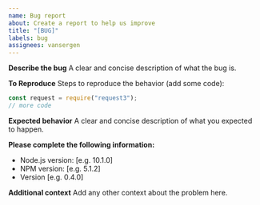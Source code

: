 ```yaml
---
name: Bug report
about: Create a report to help us improve
title: "[BUG]"
labels: bug
assignees: vansergen
---
```


**Describe the bug**
A clear and concise description of what the bug is.

**To Reproduce**
Steps to reproduce the behavior (add some code):

```javascript
const request = require("request3");
// more code
```

**Expected behavior**
A clear and concise description of what you expected to happen.

**Please complete the following information:**

- Node.js version: [e.g. 10.1.0]
- NPM version: [e.g. 5.1.2]
- Version [e.g. 0.4.0]

**Additional context**
Add any other context about the problem here.
